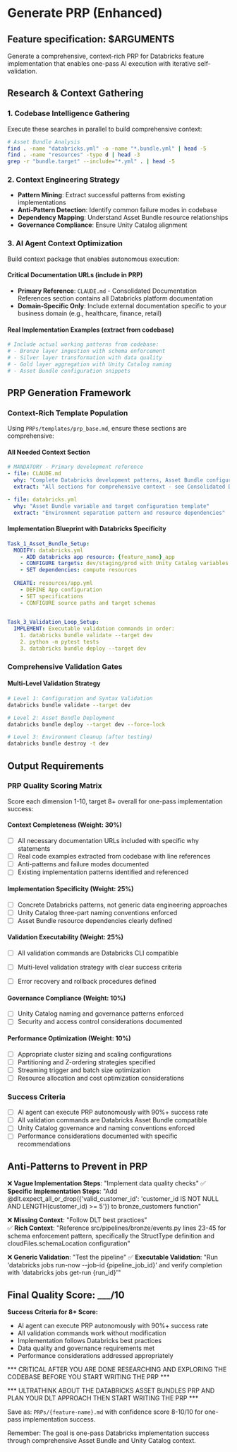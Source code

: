 # Generate PRP (Enhanced)

## Feature specification: $ARGUMENTS

Generate a comprehensive, context-rich PRP for Databricks feature implementation that enables one-pass AI execution with iterative self-validation.

## Research & Context Gathering

### 1. Codebase Intelligence Gathering
Execute these searches in parallel to build comprehensive context:

```bash
# Asset Bundle Analysis
find . -name "databricks.yml" -o -name "*.bundle.yml" | head -5
find . -name "resources" -type d | head -3
grep -r "bundle.target" --include="*.yml" . | head -5
```

### 2. Context Engineering Strategy
- **Pattern Mining**: Extract successful patterns from existing implementations
- **Anti-Pattern Detection**: Identify common failure modes in codebase
- **Dependency Mapping**: Understand Asset Bundle resource relationships
- **Governance Compliance**: Ensure Unity Catalog alignment

### 3. AI Agent Context Optimization
Build context package that enables autonomous execution:

#### Critical Documentation URLs (include in PRP)
- **Primary Reference**: `CLAUDE.md` - Consolidated Documentation References section contains all Databricks platform documentation
- **Domain-Specific Only**: Include external documentation specific to your business domain (e.g., healthcare, finance, retail)

#### Real Implementation Examples (extract from codebase)
```python
# Include actual working patterns from codebase:
# - Bronze layer ingestion with schema enforcement
# - Silver layer transformation with data quality
# - Gold layer aggregation with Unity Catalog naming
# - Asset Bundle configuration snippets
```

## PRP Generation Framework

### Context-Rich Template Population
Using `PRPs/templates/prp_base.md`, ensure these sections are comprehensive:

#### All Needed Context Section
```yaml
# MANDATORY - Primary development reference
- file: CLAUDE.md
  why: "Complete Databricks development patterns, Asset Bundle configurations, and all external documentation references"
  extract: "All sections for comprehensive context - see Consolidated Documentation References section"

- file: databricks.yml
  why: "Asset Bundle variable and target configuration template"
  extract: "Environment separation pattern and resource dependencies"

```

#### Implementation Blueprint with Databricks Specificity
```yaml
Task_1_Asset_Bundle_Setup:
  MODIFY: databricks.yml
    - ADD databricks app resource: {feature_name}_app
    - CONFIGURE targets: dev/staging/prod with Unity Catalog variables
    - SET dependencies: compute resources
    
  CREATE: resources/app.yml
    - DEFINE App configuration
    - SET specifications
    - CONFIGURE source paths and target schemas

    
Task_3_Validation_Loop_Setup:
  IMPLEMENT: Executable validation commands in order:
    1. databricks bundle validate --target dev
    2. python -m pytest tests  
    3. databricks bundle deploy --target dev
```

### Comprehensive Validation Gates

#### Multi-Level Validation Strategy
```bash
# Level 1: Configuration and Syntax Validation
databricks bundle validate --target dev

# Level 2: Asset Bundle Deployment
databricks bundle deploy --target dev --force-lock

# Level 3: Environment Cleanup (after testing)
databricks bundle destroy -t dev
```

## Output Requirements

### PRP Quality Scoring Matrix
Score each dimension 1-10, target 8+ overall for one-pass implementation success:

#### Context Completeness (Weight: 30%)
- [ ] All necessary documentation URLs included with specific why statements
- [ ] Real code examples extracted from codebase with line references  
- [ ] Anti-patterns and failure modes documented
- [ ] Existing implementation patterns identified and referenced

#### Implementation Specificity (Weight: 25%)
- [ ] Concrete Databricks patterns, not generic data engineering approaches
- [ ] Unity Catalog three-part naming conventions enforced
- [ ] Asset Bundle resource dependencies clearly defined

#### Validation Executability (Weight: 25%)
- [ ] All validation commands are Databricks CLI compatible
- [ ] Multi-level validation strategy with clear success criteria
- [ ] Error recovery and rollback procedures defined


#### Governance Compliance (Weight: 10%)
- [ ] Unity Catalog naming and governance patterns enforced
- [ ] Security and access control considerations documented

#### Performance Optimization (Weight: 10%)
- [ ] Appropriate cluster sizing and scaling configurations
- [ ] Partitioning and Z-ordering strategies specified
- [ ] Streaming trigger and batch size optimization
- [ ] Resource allocation and cost optimization considerations

### Success Criteria
- [ ] AI agent can execute PRP autonomously with 90%+ success rate
- [ ] All validation commands are Databricks Asset Bundle compatible
- [ ] Unity Catalog governance and naming conventions enforced
- [ ] Performance considerations documented with specific recommendations

## Anti-Patterns to Prevent in PRP

❌ **Vague Implementation Steps**: "Implement data quality checks"
✅ **Specific Implementation Steps**: "Add @dlt.expect_all_or_drop({'valid_customer_id': 'customer_id IS NOT NULL AND LENGTH(customer_id) >= 5'}) to bronze_customers function"

❌ **Missing Context**: "Follow DLT best practices"  
✅ **Rich Context**: "Reference src/pipelines/bronze/events.py lines 23-45 for schema enforcement pattern, specifically the StructType definition and cloudFiles.schemaLocation configuration"

❌ **Generic Validation**: "Test the pipeline"
✅ **Executable Validation**: "Run 'databricks jobs run-now --job-id {pipeline_job_id}' and verify completion with 'databricks jobs get-run {run_id}'"

## Final Quality Score: ___/10

**Success Criteria for 8+ Score:**
- AI agent can execute PRP autonomously with 90%+ success rate
- All validation commands work without modification
- Implementation follows Databricks best practices
- Data quality and governance requirements met
- Performance considerations addressed appropriately

*** CRITICAL AFTER YOU ARE DONE RESEARCHING AND EXPLORING THE CODEBASE BEFORE YOU START WRITING THE PRP ***

*** ULTRATHINK ABOUT THE DATABRICKS ASSET BUNDLES PRP AND PLAN YOUR DLT APPROACH THEN START WRITING THE PRP ***

Save as: `PRPs/{feature-name}.md` with confidence score 8-10/10 for one-pass implementation success.

Remember: The goal is one-pass Databricks implementation success through comprehensive Asset Bundle and Unity Catalog context.